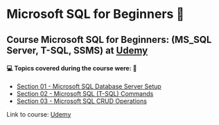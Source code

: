 # Microsoft SQL for Beginners :game_die:

## Course Microsoft SQL for Beginners: (MS_SQL Server, T-SQL, SSMS) at [Udemy](https://www.udemy.com/course/microsoft-sql-for-beginners-ms-sql-servert-sql-ssms/)

#### :computer: Topics covered during the course were: :rocket:
- [Section 01 - Microsoft SQL Database Server Setup](https://github.com/romulovieira777/Microsoft_SQL_for_Beginners/tree/main/Section%2001%20-%20Microsoft%20SQL%20Database%20Server%20Setup)
- [Section 02 - Microsoft SQL (T-SQL) Commands](https://github.com/romulovieira777/Microsoft_SQL_for_Beginners/tree/main/Section%2002%20-%20Microsoft%20SQL%20(T-SQL)%20Commands)
- [Section 03 - Microsoft SQL CRUD Operations](https://github.com/romulovieira777/Microsoft_SQL_for_Beginners/tree/main/Section%2003%20-%20Microsoft%20SQL%20CRUD%20Operations)

Link to course: [Udemy](https://www.udemy.com/course/microsoft-sql-for-beginners-ms-sql-servert-sql-ssms/)
